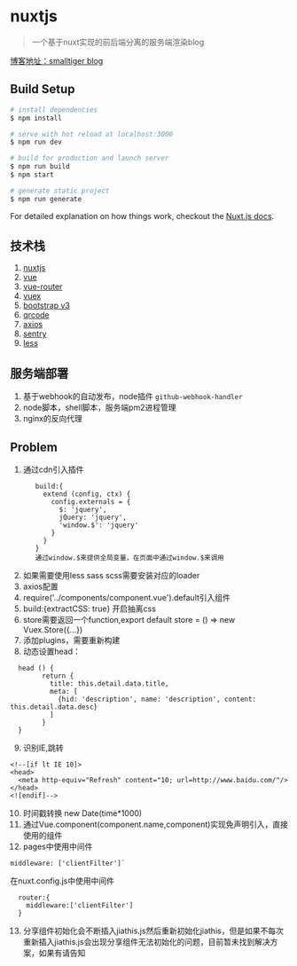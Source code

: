 # nuxtjs

> 一个基于nuxt实现的前后端分离的服务端渲染blog

[博客地址：smalltiger blog](http://ssr.smalltiger.me/)
## Build Setup

``` bash
# install dependencies
$ npm install

# serve with hot reload at localhost:3000
$ npm run dev

# build for production and launch server
$ npm run build
$ npm start

# generate static project
$ npm run generate
```

For detailed explanation on how things work, checkout the [Nuxt.js docs](https://github.com/nuxt/nuxt.js).

## 技术栈
1. [nuxtjs](https://zh.nuxtjs.org/)
2. [vue](https://cn.vuejs.org/v2/guide/)
3. [vue-router](https://router.vuejs.org/zh-cn/)
4. [vuex](https://vuex.vuejs.org/zh-cn/)
5. [bootstrap v3](http://v3.bootcss.com/)
6. [qrcode](https://github.com/davidshimjs/qrcodejs/)
7. [axios](https://github.com/mzabriskie/axios)
8. [sentry](https://docs.sentry.io/clients/javascript/)
9. [less](http://less.bootcss.com/)

## 服务端部署
1. 基于webhook的自动发布，node插件 `github-webhook-handler`
2. node脚本，shell脚本，服务端pm2进程管理
3. nginx的反向代理

## Problem
1. 通过cdn引入插件
    >
          build:{
            extend (config, ctx) {
              config.externals = {
                $: 'jquery',
                jQuery: 'jquery',
                'window.$': 'jquery'
              }
            }
          }
          通过window.$来提供全局变量，在页面中通过window.$来调用
    >
2. 如果需要使用less sass scss需要安装对应的loader
3. axios配置
4. require('../components/component.vue').default引入组件
5. build:{extractCSS: true} 开启抽离css
6. store需要返回一个function,export default store = () => new Vuex.Store({...})
7. 添加plugins，需要重新构建
8. 动态设置head：
  >
      head () {
            return {
              title: this.detail.data.title,
              meta: [
                {hid: 'description', name: 'description', content: this.detail.data.desc}
              ]
            }
      }
  >
 9. 识别IE,跳转
  >
    <!--[if lt IE 10]>
    <head>
      <meta http-equiv="Refresh" content="10; url=http://www.baidu.com/"/>
    </head>
    <![endif]-->
  >
 10. 时间戳转换 new Date(time*1000)
 11. 通过Vue.component(component.name,component)实现免声明引入，直接使用的组件
 12. pages中使用中间件 
   >
    middleware: ['clientFilter']`
   >
   在nuxt.config.js中使用中间件 
   >
      router:{
        middleware:['clientFilter']
      }
   >
     
 13. 分享组件初始化会不断插入jiathis.js然后重新初始化jiathis，但是如果不每次重新插入jiathis.js会出现分享组件无法初始化的问题，目前暂未找到解决方案，如果有请告知
